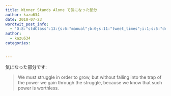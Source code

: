 ```yaml
---
title: Winner Stands Alone で気になった部分
author: kazu634
date: 2010-07-23
wordtwit_post_info:
  - 'O:8:"stdClass":13:{s:6:"manual";b:0;s:11:"tweet_times";i:1;s:5:"delay";i:0;s:7:"enabled";i:1;s:10:"separation";s:2:"60";s:7:"version";s:3:"3.7";s:14:"tweet_template";b:0;s:6:"status";i:2;s:6:"result";a:0:{}s:13:"tweet_counter";i:2;s:13:"tweet_log_ids";a:1:{i:0;i:5307;}s:9:"hash_tags";a:0:{}s:8:"accounts";a:1:{i:0;s:7:"kazu634";}}'
author:
  - kazu634
categories:


---
```

<div class="section">
<p>
    気になった部分です:
</p>
  
<blockquote>
<p>
      We must struggle in order to grow, but without falling into the trap of the power we gain through the struggle, because we know that such power is worthless.
</p>
</blockquote>
</div>
